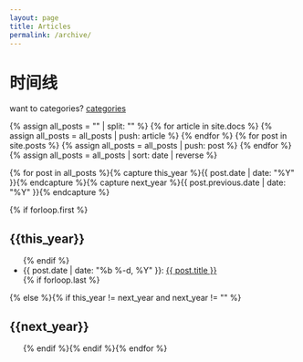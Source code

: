 ```yaml
---
layout: page
title: Articles
permalink: /archive/
---
```

# 时间线

want to categories? [categories](/categories)

{% assign all_posts = "" | split: "" %}
{% for article in site.docs %}
    {% assign all_posts = all_posts | push: article %}
{% endfor %}
{% for post in site.posts %}
    {% assign all_posts = all_posts | push: post %}
{% endfor %}
{% assign all_posts = all_posts | sort: date | reverse %}
<!-- site.posts 仅输入post下的文章, all_posts 全部文章 -->
{% for post in all_posts  %}{% capture this_year %}{{ post.date | date: "%Y" }}{% endcapture %}{% capture next_year %}{{ post.previous.date | date: "%Y" }}{% endcapture %}

{% if forloop.first %}<h2 class="c-archives__year" id="{{ this_year }}-ref">{{this_year}}</h2>
<ul class="c-archives__list">{% endif %}
<li class="c-archives__item">
  {{ post.date | date: "%b %-d, %Y" }}: <a href="{{ post.url | prepend: site.baseurl }}">{{ post.title }}</a>
  </li>{% if forloop.last %}</ul>{% else %}{% if this_year != next_year and next_year != "" %}
</ul>
<h2 class="c-archives__year" id="{{ next_year }}-ref">{{next_year}}</h2>
<ul class="c-archives__list">{% endif %}{% endif %}{% endfor %}
